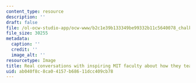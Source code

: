 ```yaml
---
content_type: resource
description: ''
draft: false
file: /ol-ocw-studio-app/ocw-www/b2c1e39b133349be99332b11c5640078_chalk-radio.png
file_size: 30255
metadata:
  caption: ''
  credit: ''
  image_alt: ''
resourcetype: Image
title: Real conversations with inspiring MIT faculty about how they teach.
uid: ab040f8c-8ca0-4157-b686-11dcc409cb78
---
```

